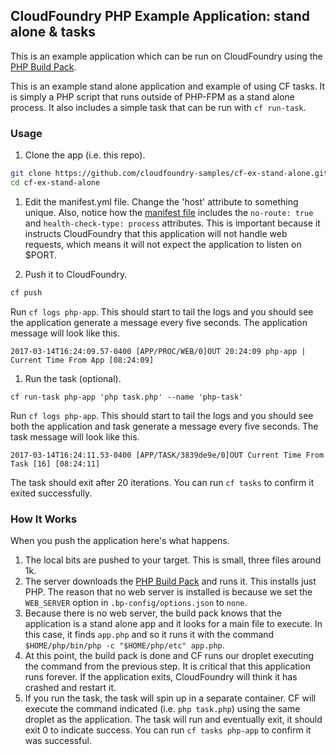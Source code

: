## CloudFoundry PHP Example Application:  stand alone & tasks

This is an example application which can be run on CloudFoundry using the [PHP Build Pack].

This is an example stand alone application and example of using CF tasks.  It is simply a PHP script that runs outside of PHP-FPM as a stand alone process.  It also includes a simple task that can be run with `cf run-task`.

### Usage

1. Clone the app (i.e. this repo).

  ```bash
  git clone https://github.com/cloudfoundry-samples/cf-ex-stand-alone.git
  cd cf-ex-stand-alone
  ```

1. Edit the manifest.yml file.  Change the 'host' attribute to something unique.  Also, notice how the [manifest file] includes the `no-route: true` and `health-check-type: process` attributes.  This is important because it instructs CloudFoundry that this application will not handle web requests, which means it will not expect the application to listen on $PORT.

1. Push it to CloudFoundry.

  ```bash
  cf push
  ```

  Run `cf logs php-app`.  This should start to tail the logs and you should see the application generate a message every five seconds.  The application message will look like this.

  ```
  2017-03-14T16:24:09.57-0400 [APP/PROC/WEB/0]OUT 20:24:09 php-app | Current Time From App [08:24:09]
  ```

1. Run the task (optional).

  ```
  cf run-task php-app 'php task.php' --name 'php-task'
  ```

  Run `cf logs php-app`.  This should start to tail the logs and you should see both the application and task generate a message every five seconds.  The task message will look like this.

  ```
  2017-03-14T16:24:11.53-0400 [APP/TASK/3839de9e/0]OUT Current Time From Task [16] [08:24:11]
  ```

  The task should exit after 20 iterations.  You can run `cf tasks` to confirm it exited successfully.

### How It Works

When you push the application here's what happens.

1. The local bits are pushed to your target.  This is small, three files around 1k.
1. The server downloads the [PHP Build Pack] and runs it.  This installs just PHP.  The reason that no web server is installed is because we set the `WEB_SERVER` option in `.bp-config/options.json` to `none`.
1. Because there is no web server, the build pack knows that the application is a stand alone app and it looks for a main file to execute.  In this case, it finds `app.php` and so it runs it with the command `$HOME/php/bin/php -c "$HOME/php/etc" app.php`.
1. At this point, the build pack is done and CF runs our droplet executing the command from the previous step.  It is critical that this application runs forever.  If the application exits, CloudFoundry will think it has crashed and restart it.
1. If you run the task, the task will spin up in a separate container.  CF will execute the command indicated (i.e. `php task.php`) using the same droplet as the application.  The task will run and eventually exit, it should exit 0 to indicate success.  You can run `cf tasks php-app` to confirm it was successful.


[PHP Build Pack]:https://github.com/cloudfoundry/php-buildpack
[manifest file]:https://github.com/cloudfoundry-samples/cf-ex-stand-alone/blob/master/manifest.yml
